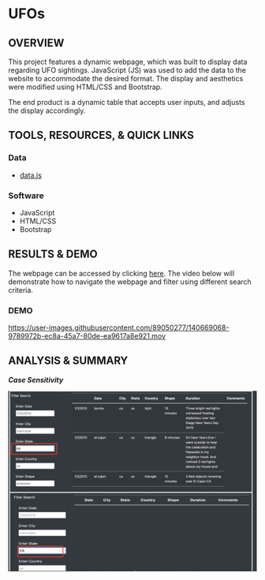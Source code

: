 # UFOs

## OVERVIEW

This project features a dynamic webpage, which was built to display data regarding UFO sightings. JavaScript (JS) was used to add the data to the website to accommodate the desired format. The display and aesthetics were modified using HTML/CSS and Bootstrap.

The end product is a dynamic table that accepts user inputs, and adjusts the display accordingly.

## TOOLS, RESOURCES, & QUICK LINKS

### Data

 * [data.js](https://github.com/farwaali08/UFOs/blob/a9786791d7d55218b373279c1fb2ebf3a25be212/static/js/data.js)

### Software

 * JavaScript
 * HTML/CSS
 * Bootstrap

## RESULTS & DEMO 

The webpage can be accessed by clicking [here](https://farwaali08.github.io/UFOs/). The video below will demonstrate how to navigate the webpage and filter using different search criteria.

### DEMO
https://user-images.githubusercontent.com/89050277/140669068-9789972b-ec8a-45a7-80de-ea9617a8e921.mov

## ANALYSIS & SUMMARY

***Case Sensitivity***

![alt_text](https://github.com/farwaali08/UFOs/blob/d43797956a76080d9b1f2cecb075e1ea8b67a462/static/images/case_sensitive.png)
